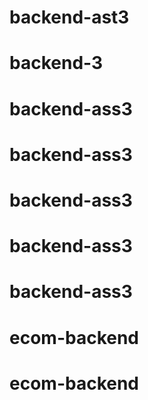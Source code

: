 # backend-ast3
# backend-3
# backend-ass3
# backend-ass3
# backend-ass3
# backend-ass3
# backend-ass3
# ecom-backend
# ecom-backend
